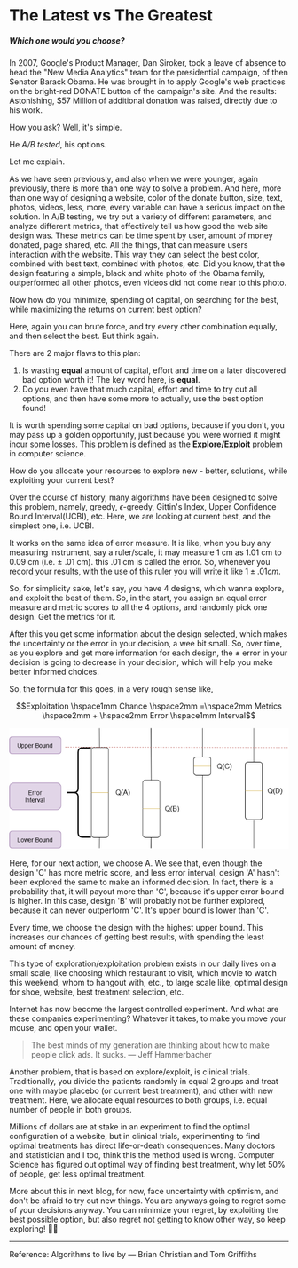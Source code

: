 # The Latest vs The Greatest

##### Which one would you choose?

In 2007, Google's Product Manager, Dan Siroker, took a leave of absence to head the "New Media Analytics" team for the presidential campaign, of then Senator Barack Obama. He was brought in to apply Google's web practices on the bright-red DONATE button of the campaign's site. And the results: Astonishing, $57 Million of additional donation was raised, directly due to his work.

How you ask? Well, it's simple. 

He *A/B tested*, his options.

Let me explain.

As we have seen previously, and also when we were younger, again previously, there is more than one way to solve a problem. And here, more than one way of designing a website, color of the donate button, size, text, photos, videos, less, more, every variable can have a serious impact on the solution. In A/B testing, we try out a variety of different parameters, and analyze different metrics, that effectively tell us how good the web site design was. These metrics can be time spent by user, amount of money donated, page shared, etc. All the things, that can measure users interaction with the website. This way they can select the best color, combined with best text, combined with photos, etc. Did you know, that the design featuring a simple, black and white photo of the Obama family, outperformed all other photos, even videos did not come near to this photo.

Now how do you minimize, spending of capital, on searching for the best, while maximizing the returns on current best option?

Here, again you can brute force, and try every other combination equally, and then select the best. But think again.

There are 2 major flaws to this plan:

1. Is wasting **equal** amount of capital, effort and time on a later discovered bad option worth it! The key word here, is **equal**. 
2. Do you even have that much capital, effort and time to try out all options, and then have some more to actually, use the best option found!

It is worth spending some capital on bad options, because if you don't, you may pass up a golden opportunity, just because you were worried it might incur some losses. This problem is defined as the **Explore/Exploit** problem in computer science.

How do you allocate your resources to explore new - better, solutions, while exploiting your current best?

Over the course of history, many algorithms have been designed to solve this problem, namely, greedy, $\epsilon$-greedy, Gittin's Index, Upper Confidence Bound Interval(UCBI), etc. Here, we are looking at current best, and the simplest one, i.e. UCBI. 

It works on the same idea of error measure. It is like, when you buy any measuring instrument, say a ruler/scale, it may measure 1 cm as 1.01 cm to 0.09 cm (i.e. $\pm$ .01 cm). this .01 cm is called the error. So, whenever you record your results, with the use of this ruler you will write it like $1 \pm .01 cm$. 

So, for simplicity sake, let's say, you have 4 designs, which wanna explore, and exploit the best of them. So, in the start, you assign an equal error measure and metric scores to all the 4 options, and randomly pick one design. Get the metrics for it.

After this you get some information about the design selected, which makes the uncertainty or the error in your decision, a wee bit small. So, over time, as you explore and get more information for each design, the $\pm$ error in your decision is going to decrease in your decision, which will help you make better informed choices. 

So, the formula for this goes, in a very rough sense like,

$$Exploitation \hspace1mm Chance \hspace2mm =\hspace2mm  Metrics \hspace2mm + \hspace2mm Error \hspace1mm Interval$$

![UCBI.png](/assets/img/UCBI.png)

Here, for our next action, we choose A. We see that, even though the design 'C' has more metric score, and less error interval, design 'A' hasn't been explored the same to make an informed decision. In fact, there is a probability that, it will payout more than 'C', because it's upper error bound is higher. In this case, design 'B' will probably not be further explored, because it can never outperform 'C'. It's upper bound is lower than 'C'.

Every time, we choose the design with the highest upper bound. This increases our chances of getting best results, with spending the least amount of money.

This type of exploration/exploitation problem exists in our daily lives on a small scale, like choosing which restaurant to visit, which movie to watch this weekend, whom to hangout with, etc., to large scale like, optimal design for shoe, website, best treatment selection, etc.

Internet has now become the largest controlled experiment. And what are these companies experimenting? Whatever it takes, to make you move your mouse, and open your wallet. 

> The best minds of my generation are thinking about how to make people click ads. It sucks.
— Jeff Hammerbacher

Another problem, that is based on explore/exploit, is clinical trials. Traditionally, you divide the patients randomly in equal 2 groups and treat one with maybe placebo (or current best treatment), and other with new treatment. Here, we allocate equal resources to both groups, i.e. equal number of people in both groups. 

Millions of dollars are at stake in an experiment to find the optimal configuration of a website, but in clinical trials, experimenting to find optimal treatments has direct life-or-death consequences. Many doctors and statistician and I too, think this the method used is wrong. Computer Science has figured out optimal way of finding best treatment, why let 50% of people, get less optimal treatment. 

More about this in next blog, for now, face uncertainty with optimism, and don't be afraid to try out new things. You are anyways going to regret some of your decisions anyway. You can minimize your regret, by exploiting the best possible option, but also regret not getting to know other way, so keep exploring! ✌🏻

---

Reference: Algorithms to live by — Brian Christian and Tom Griffiths
